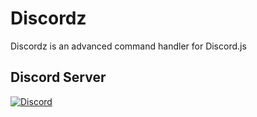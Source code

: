 # Discordz
Discordz is an advanced command handler for Discord.js

## Discord Server
[![Discord](https://encrypted-tbn0.gstatic.com/images?q=tbn:ANd9GcQ1jB1Bf52xxEdOiqDxVXWGEp3xcX0ZMW_-0Q&usqp=CAU)](https://discord.gg/GFH8vYNQ4k)
